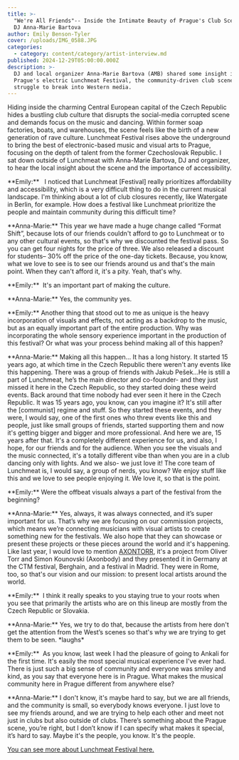 ```yaml
---
title: >-
  "We're All Friends"-- Inside the Intimate Beauty of Prague's Club Scene with
  DJ Anna-Marie Bartova
author: Emily Benson-Tyler
cover: /uploads/IMG_0588.JPG
categories:
  - category: content/category/artist-interview.md
published: 2024-12-29T05:00:00.000Z
description: >-
  DJ and local organizer Anna-Marie Bartova (AMB) shared some insight into
  Prague's electric Lunchmeat Festival, the community-driven club scene, and the
  struggle to break into Western media.
---
```


Hiding inside the charming Central European capital of the Czech Republic hides a bustling club culture that disrupts the social-media corrupted scene and demands focus on the music and dancing. Within former soap factories, boats, and warehouses, the scene feels like the birth of a new generation of rave culture. Lunchmeat Festival rises above the underground to bring the best of electronic-based music and visual arts to Prague, focusing on the depth of talent from the former Czechoslovak Republic. I sat down outside of Lunchmeat with Anna-Marie Bartova, DJ and organizer, to hear the local insight about the scene and the importance of accessibility.

\*\*Emily:\*\*   I noticed that Lunchmeat \[Festival] really prioritizes affordability and accessibility, which is a very difficult thing to do in the current musical landscape. I'm thinking about a lot of club closures recently, like Watergate in Berlin, for example. How does a festival like Lunchmeat prioritize the people and maintain community during this difficult time?

\*\*Anna-Marie:\*\* This year we have made a huge change called “Format Shift”, because lots of our friends couldn't afford to go to Lunchmeat or to any other cultural events, so that's why we discounted the festival pass. So you can get four nights for the price of three. We also released a discount for students– 30% off the price of the one-day tickets. Because, you know, what we love to see is to see our friends around us and that's the main point. When they can't afford it, it's a pity. Yeah, that's why. 

\*\*Emily:\*\*  It's an important part of making the culture.

\*\*Anna-Marie:\*\*	 Yes, the community yes.

\*\*Emily:\*\*	 Another thing that stood out to me as unique is the heavy incorporation of visuals and effects, not acting as a backdrop to the music, but as an equally important part of the entire production. Why was incorporating the whole sensory experience important in the production of this festival? Or what was your process behind making all of this happen?

\*\*Anna-Marie:\*\* 	Making all this happen… It has a long history. It started 15 years ago, at which time in the Czech Republic there weren't any events like this happening. There was a group of friends with Jakub Pešek…He is still a part of Lunchmeat, he’s the main director and co-founder- and they just missed it here in the Czech Republic, so they started doing these weird events. Back around that time nobody had ever seen it here in the Czech Republic. It was 15 years ago, you know, can you imagine it? It's still after the \[communist] regime and stuff. So they started these events, and they were, I would say, one of the first ones who threw events like this and people, just like small groups of friends, started supporting them and now it's getting bigger and bigger and more professional. And here we are, 15 years after that. It's a completely different experience for us, and also, I hope, for our friends and for the audience. When you see the visuals and the music connected, it's a totally different vibe than when you are in a club dancing only with lights. And we also- we just love it! The core team of Lunchmeat is, I would say, a group of nerds, you know? We enjoy stuff like this and we love to see people enjoying it. We love it, so that is the point.

\*\*Emily:\*\* 	Were the offbeat visuals always a part of the festival from the beginning?

\*\*Anna-Marie:\*\* 	Yes, always, it was always connected, and it’s super important for us. That’s why we are focusing on our commission projects, which means we’re connecting musicians with visual artists to create something new for the festivals. We also hope that they can showcase or present these projects or these pieces around the world and it's happening. Like last year, I would love to mention [AXONTORR](https://www.instagram.com/axontorr?utm_source=ig_web_button_share_sheet\&igsh=ZDNlZDc0MzIxNw==), it's a project from Oliver Torr and Simon Kounovski (Axonbody) and they presented it in Germany at the CTM festival, Berghain, and a festival in Madrid. They were in Rome, too, so that's our vision and our mission: to present local artists around the world.

\*\*Emily:\*\*  I think it really speaks to you staying true to your roots when you see that primarily the artists who are on this lineup are mostly from the Czech Republic or Slovakia.

\*\*Anna-Marie:\*\* Yes, we try to do that, because the artists from here don't get the attention from the West’s scenes so that's why we are trying to get them to be seen. \*laughs\*

\*\*Emily:\*\*  	As you know, last week I had the pleasure of going to Ankali for the first time. It's easily the most special musical experience I've ever had. There is just such a big sense of community and everyone was smiley and kind, as you say that everyone here is in Prague. What makes the musical community here in Prague different from anywhere else?

\*\*Anna-Marie:\*\* I don't know, it's maybe hard to say, but we are all friends, and the community is small, so everybody knows everyone. I just love to see my friends around, and we are trying to help each other and meet not just in clubs but also outside of clubs. There’s something about the Prague scene, you’re right, but I don’t know if I can specify what makes it special, it’s hard to say. Maybe it's the people, you know. It's the people.

[You can see more about Lunchmeat Festival here.](https://www.instagram.com/lunchmeatfestival?utm_source=ig_web_button_share_sheet\&igsh=ZDNlZDc0MzIxNw==)

